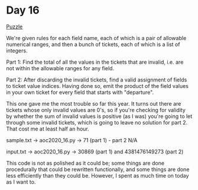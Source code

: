 # Day 16

[Puzzle](https://adventofcode.com/2020/day/16)

We're given rules for each field name, each of which is a pair of allowable
numerical ranges, and then a bunch of tickets, each of which is a list of
integers.

Part 1: Find the total of all the values in the tickets that are invalid, i.e.
are not within the allowable ranges for any field.

Part 2: After discarding the invalid tickets, find a valid assignment of fields
to ticket value indices. Having done so, emit the product of the field values
in your own ticket for every field that starts with "departure".

This one gave me the most trouble so far this year. It turns out there are
tickets whose only invalid values are 0's, so if you're checking for validity
by whether the sum of invalid values is positive (as I was) you're going to
let through some invalid tickets, which is going to leave no solution for
part 2. That cost me at least half an hour.

sample.txt -> aoc2020\_16.py -> 71 (part 1) - part 2 N/A

input.txt -> aoc2020\_16.py -> 30869 (part 1) and 4381476149273 (part 2)

This code is not as polished as it could be; some things are done procedurally
that could be rewritten functionally, and some things are done less efficiently
than they could be. However, I spent as much time on today as I want to.
